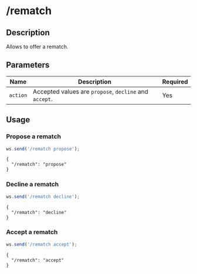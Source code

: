 # /rematch

## Description

Allows to offer a rematch.

## Parameters

| Name | Description | Required |
| ---- | ----------- | -------- |
| `action` | Accepted values are `propose`, `decline` and `accept`. | Yes |

## Usage

### Propose a rematch

```js
ws.send('/rematch propose');
```

```text
{
  "/rematch": "propose"
}
```

### Decline a rematch

```js
ws.send('/rematch decline');
```

```text
{
  "/rematch": "decline"
}
```

### Accept a rematch

```js
ws.send('/rematch accept');
```

```text
{
  "/rematch": "accept"
}
```
